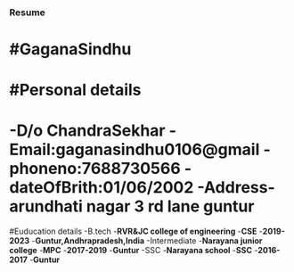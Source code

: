 ### Resume
#GaganaSindhu
=====================
#Personal details
=======================
-D/o **ChandraSekhar**
-Email:**gaganasindhu0106@gmail**
-phoneno:**7688730566**
-dateOfBrith:01/06/2002
-Address-**arundhati nagar 3 rd lane guntur**
========================
#Euducation details
-B.tech
  -**RVR&JC college of engineering**
  -**CSE**
  -**2019-2023**
  -**Guntur,Andhrapradesh,India**
-Intermediate
 -**Narayana junior college**
 -**MPC**
 -**2017-2019**
 -**Guntur**
-SSC
 -**Narayana school**
 -**SSC**
 -**2016-2017**
 -**Guntur**
